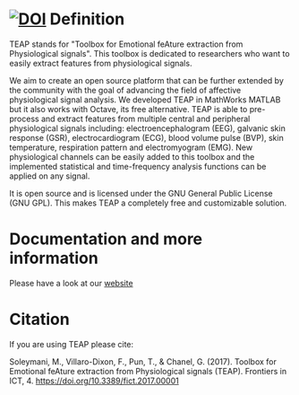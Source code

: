 [![DOI](https://zenodo.org/badge/DOI/10.5281/zenodo.154147.svg)](https://doi.org/10.5281/zenodo.154147)
Definition
==========

TEAP stands for "Toolbox for Emotional feAture extraction from Physiological signals". This toolbox is dedicated to researchers who want to easily extract features from physiological signals.

We aim to create an open source platform that can be further extended by the community with the goal of advancing the field of affective physiological signal analysis. We developed TEAP in MathWorks MATLAB but it also works with Octave, its free alternative. TEAP is able to pre-process and extract features from multiple  central and peripheral physiological signals including: electroencephalogram (EEG), galvanic skin response (GSR), electrocardiogram (ECG), blood volume pulse (BVP), skin temperature, respiration pattern and electromyogram (EMG). New physiological channels can be easily added to this toolbox and the implemented statistical and time-frequency analysis functions can be applied on any signal.


It is open source and is licensed under the GNU General Public License (GNU GPL). This makes TEAP a completely free and customizable solution.


Documentation and more information
==========

Please have a look at our [website](http://www.teap.science/)

Citation
==========

If you are using TEAP please cite:

Soleymani, M., Villaro-Dixon, F., Pun, T., & Chanel, G. (2017). Toolbox for Emotional feAture extraction from Physiological signals (TEAP). Frontiers in ICT, 4. https://doi.org/10.3389/fict.2017.00001

